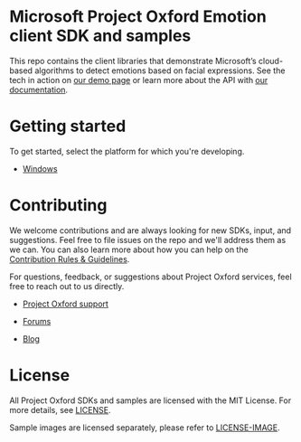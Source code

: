 Microsoft Project Oxford Emotion client SDK and samples
========================================

This repo contains the client libraries that demonstrate Microsoft’s cloud-based algorithms to detect emotions based on facial expressions. See the tech in
action on [our demo page](<https://www.projectoxford.ai/demo/Emotion#detection>) or
learn more about the API with [our documentation](<https://www.projectoxford.ai/doc/Emotion/overview>).

Getting started
===============

To get started, select the platform for which you're developing.

-   [Windows](</Emotion/Windows/>)

Contributing
============
We welcome contributions and are always looking for new SDKs, input, and
suggestions. Feel free to file issues on the repo and we'll address them as we can. You can also learn more about how you can help on the [Contribution
Rules & Guidelines](</CONTRIBUTING.md>).

For questions, feedback, or suggestions about Project Oxford services, feel free to reach out to us directly.

-   [Project Oxford support](<mailto:oxfordSup@microsoft.com?subject=Project%20Oxford%20Support>)

-   [Forums](<https://social.msdn.microsoft.com/forums/azure/en-US/home?forum=mlapi>)

-   [Blog](<https://blogs.technet.com/b/machinelearning/archive/tags/project+oxford/default.aspx>)

License
=======

All Project Oxford SDKs and samples are licensed with the MIT License. For more details, see
[LICENSE](</LICENSE.md>).

Sample images are licensed separately, please refer to [LICENSE-IMAGE](</LICENSE-IMAGE.md>).
